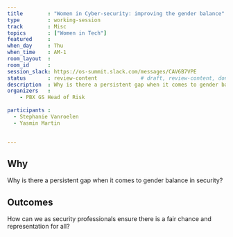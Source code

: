 ```yaml
---
title        : "Women in Cyber-security: improving the gender balance"
type         : working-session
track        : Misc
topics       : ["Women in Tech"]
featured     :
when_day     : Thu
when_time    : AM-1
room_layout  :
room_id      :
session_slack: https://os-summit.slack.com/messages/CAV6B7VPE
status       : review-content              # draft, review-content, done
description  : Why is there a persistent gap when it comes to gender balance in security? How can we as security professionals ensure there is a fair chance and representation for all?
organizers   :
    - PBX GS Head of Risk
    
participants : 
  - Stephanie Vanroelen
  - Yasmin Martin
    

---
```


## Why

Why is there a persistent gap when it comes to gender balance in security?


## Outcomes

How can we as security professionals ensure there is a fair chance and representation for all?
